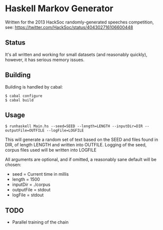 Haskell Markov Generator
========================

Written for the 2013 HackSoc randomly-generated speeches competition, see:
https://twitter.com/HackSoc/status/404302716106600448

Status
------

It's all written and working for small datasets (and reasonably quickly), 
however, it has serious memory issues.

Building
--------

Building is handled by cabal:

```
$ cabal configure
$ cabal build
```

Usage
-----

```
$ runhaskell Main.hs --seed=SEED --length=LENGTH --inputDir=DIR --outputFile=OUTFILE --logFile=LOGFILE
```

This will generate a random set of text based on the SEED and files found in
DIR, of length LENGTH and written into OUTFILE. Logging of the seed, corpus 
files used will be written into LOGFILE

All arguments are optional, and if omitted, a reasonably sane default will be 
chosen:

  * seed = Current time in millis
  * length = 1500
  * inputDir = ./corpus
  * outputFile = stdout 
  * logFile = stdout

TODO
----

  * Parallel training of the chain

